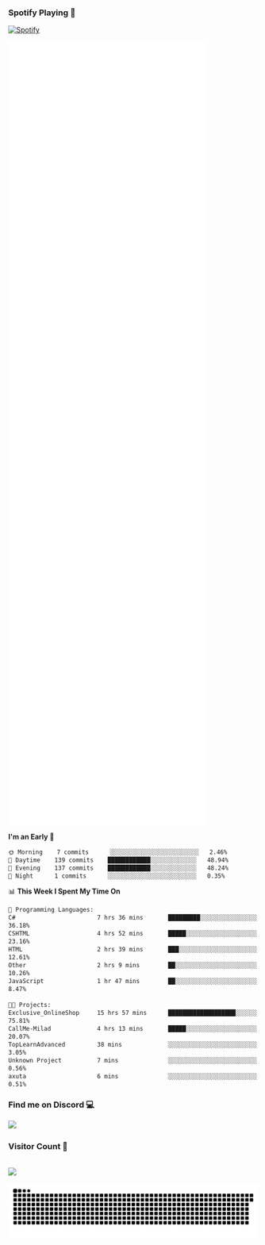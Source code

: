 ### Spotify Playing 🎵
[![Spotify](https://spotify-livestats-callme-milad.vercel.app/api/spotify)](https://open.spotify.com/user/314mrt6dxn5cqoxklh3thbwlr6by)

<img align="center" src="/github-metrics.svg" alt="Metrics" width="400">

<!--START_SECTION:waka-->
**I'm an Early 🐤** 

```text
🌞 Morning    7 commits      ░░░░░░░░░░░░░░░░░░░░░░░░░   2.46% 
🌆 Daytime    139 commits    ████████████░░░░░░░░░░░░░   48.94% 
🌃 Evening    137 commits    ████████████░░░░░░░░░░░░░   48.24% 
🌙 Night      1 commits      ░░░░░░░░░░░░░░░░░░░░░░░░░   0.35%

```


📊 **This Week I Spent My Time On** 

```text
💬 Programming Languages: 
C#                       7 hrs 36 mins       █████████░░░░░░░░░░░░░░░░   36.18% 
CSHTML                   4 hrs 52 mins       █████░░░░░░░░░░░░░░░░░░░░   23.16% 
HTML                     2 hrs 39 mins       ███░░░░░░░░░░░░░░░░░░░░░░   12.61% 
Other                    2 hrs 9 mins        ██░░░░░░░░░░░░░░░░░░░░░░░   10.26% 
JavaScript               1 hr 47 mins        ██░░░░░░░░░░░░░░░░░░░░░░░   8.47%

🐱‍💻 Projects: 
Exclusive_OnlineShop     15 hrs 57 mins      ███████████████████░░░░░░   75.81% 
CallMe-Milad             4 hrs 13 mins       █████░░░░░░░░░░░░░░░░░░░░   20.07% 
TopLearnAdvanced         38 mins             ░░░░░░░░░░░░░░░░░░░░░░░░░   3.05% 
Unknown Project          7 mins              ░░░░░░░░░░░░░░░░░░░░░░░░░   0.56% 
axuta                    6 mins              ░░░░░░░░░░░░░░░░░░░░░░░░░   0.51%

```


<!--END_SECTION:waka-->

### Find me on Discord 💻
<a href="https://discord.gg/pQVcABAxAy" rel="nofollow"> 
  <img src="https://discord.c99.nl/widget/theme-3/977957889358573609.png" data-canonical-src="https://discord.c99.nl/widget/theme-3/977957889358573609.png" style="max-width: 100%;"></a>

### Visitor Count 🔢
<p align="left"> 
  <br>
  <img src="https://profile-counter.glitch.me/callme-devil/count.svg" />
</p>

<img src="https://github.com/callme-devil/callme-devil/blob/output/github-contribution-grid-snake.svg" alt="snake" style="max-width: 100%;">
